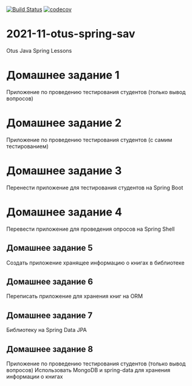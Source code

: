 
[![Build Status](https://app.travis-ci.com/coffeeturbo/2021-11-otus-spring-sav.svg?branch=main)](https://app.travis-ci.com/coffeeturbo/2021-11-otus-spring-sav)
[![codecov](https://codecov.io/gh/coffeeturbo/2021-11-otus-spring-sav/branch/main/graph/badge.svg?token=O5UG7DA1UP)](https://codecov.io/gh/coffeeturbo/2021-11-otus-spring-sav)

# 2021-11-otus-spring-sav
Otus Java Spring Lessons

# Домашнее задание 1
Приложение по проведению тестирования студентов (только вывод вопросов)

# Домашнее задание 2
Приложение по проведению тестирования студентов (с самим тестированием)

# Домашнее задание 3
Перенести приложение для тестирования студентов на Spring Boot

# Домашнее задание 4
Перевести приложение для проведения опросов на Spring Shell

## Домашнее задание 5
Создать приложение хранящее информацию о книгах в библиотеке

## Домашнее задание 6
Переписать приложение для хранения книг на ORM

## Домашнее задание 7
Библиотеку на Spring Data JPA

## Домашнее задание 8
Приложение по проведению тестирования студентов (только вывод вопросов) Использовать MongoDB и spring-data для хранения информации о книгах
